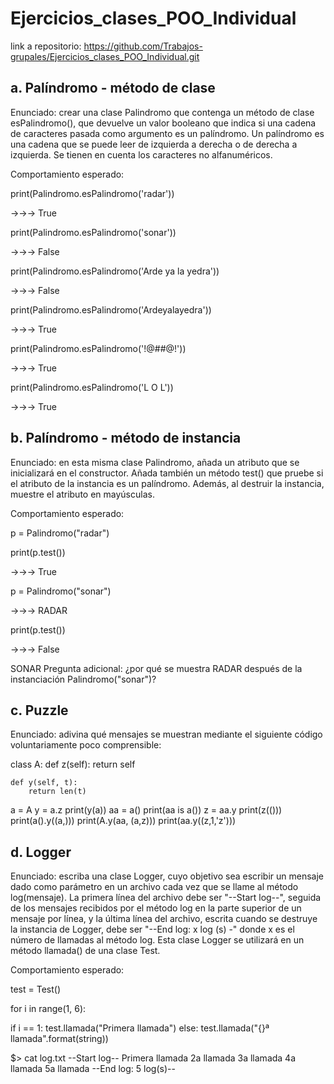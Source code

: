 # Ejercicios_clases_POO_Individual

link a repositorio: https://github.com/Trabajos-grupales/Ejercicios_clases_POO_Individual.git

## a. Palíndromo - método de clase
Enunciado: crear una clase Palindromo que contenga un método de clase esPalindromo(), que devuelve un valor booleano que indica si una cadena de caracteres pasada como argumento es un palíndromo. Un palíndromo es una cadena que se puede leer de izquierda a derecha o de derecha a izquierda. Se tienen en cuenta los caracteres no alfanuméricos.

Comportamiento esperado:

print(Palindromo.esPalindromo('radar')) 

->->-> True 

print(Palindromo.esPalindromo('sonar')) 

->->-> False 

print(Palindromo.esPalindromo('Arde ya la yedra')) 

->->-> False 

print(Palindromo.esPalindromo('Ardeyalayedra')) 

->->-> True 

print(Palindromo.esPalindromo('!@#$% %$#@!')) 

->->-> True 

print(Palindromo.esPalindromo('L O L')) 

->->-> True 

## b. Palíndromo - método de instancia
Enunciado: en esta misma clase Palindromo, añada un atributo que se inicializará en el constructor. Añada también un método test() que pruebe si el atributo de la instancia es un palíndromo. Además, al destruir la instancia, muestre el atributo en mayúsculas.

Comportamiento esperado:

p = Palindromo("radar") 

print(p.test()) 

->->-> True 

p = Palindromo("sonar") 

->->-> RADAR 

print(p.test()) 

->->-> False 

SONAR 
Pregunta adicional: ¿por qué se muestra RADAR después de la instanciación Palindromo("sonar")?

## c. Puzzle
Enunciado: adivina qué mensajes se muestran mediante el siguiente código voluntariamente poco comprensible:

class A: 
    def z(self): 
        return self 
 
    def y(self, t): 
        return len(t) 
 
a = A 
y = a.z 
print(y(a)) 
aa = a() 
print(aa is a()) 
z = aa.y 
print(z(())) 
print(a().y((a,))) 
print(A.y(aa, (a,z))) 
print(aa.y((z,1,'z'))) 

## d. Logger
Enunciado: escriba una clase Logger, cuyo objetivo sea escribir un mensaje dado como parámetro en un archivo cada vez que se llame al método log(mensaje). La primera línea del archivo debe ser "--Start log--", seguida de los mensajes recibidos por el método log en la parte superior de un mensaje por línea, y la última línea del archivo, escrita cuando se destruye la instancia de Logger, debe ser "--End log: x log (s) -" donde x es el número de llamadas al método log. Esta clase Logger se utilizará en un método llamada() de una clase Test.

Comportamiento esperado:

test = Test() 

for i in range(1, 6): 

   if i == 1: 
       test.llamada("Primera llamada") 
   else: 
       test.llamada("{}ª llamada".format(string)) 
       
$> cat log.txt 
--Start log-- 
Primera llamada 
2a llamada 
3a llamada 
4a llamada 
5a llamada 
--End log: 5 log(s)-- 
